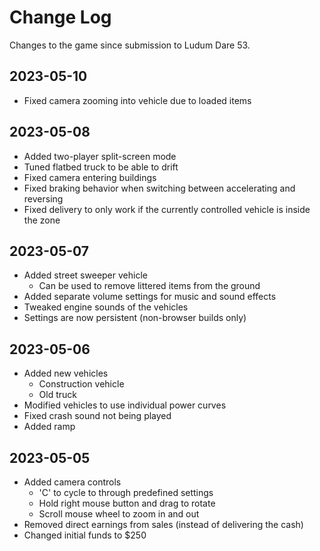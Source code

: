 # Change Log

Changes to the game since submission to Ludum Dare 53.


## 2023-05-10

- Fixed camera zooming into vehicle due to loaded items


## 2023-05-08

- Added two-player split-screen mode
- Tuned flatbed truck to be able to drift
- Fixed camera entering buildings
- Fixed braking behavior when switching between accelerating and reversing
- Fixed delivery to only work if the currently controlled vehicle is inside the zone


## 2023-05-07

- Added street sweeper vehicle
    - Can be used to remove littered items from the ground
- Added separate volume settings for music and sound effects
- Tweaked engine sounds of the vehicles
- Settings are now persistent (non-browser builds only)


## 2023-05-06

- Added new vehicles
    - Construction vehicle
    - Old truck
- Modified vehicles to use individual power curves
- Fixed crash sound not being played
- Added ramp


## 2023-05-05

- Added camera controls
    - 'C' to cycle to through predefined settings
    - Hold right mouse button and drag to rotate
    - Scroll mouse wheel to zoom in and out
- Removed direct earnings from sales (instead of delivering the cash)
- Changed initial funds to $250

